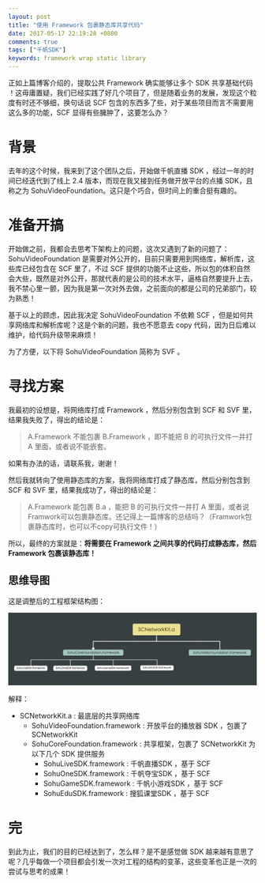 ```yaml
---
layout: post
title: "使用 Framework 包裹静态库共享代码"
date: 2017-05-17 22:19:28 +0800
comments: true
tags: ["千帆SDK"]
keywords: framework wrap static library
---
```


正如上篇博客介绍的，提取公共 Framework 确实能够让多个 SDK 共享基础代码 ！这毋庸置疑，我们已经实践了好几个项目了，但是随着业务的发展，发现这个粒度有时还不够细，换句话说 SCF 包含的东西多了些，对于某些项目而言不需要用这么多的功能，SCF 显得有些臃肿了，这要怎么办？

# 背景

去年的这个时候，我来到了这个团队之后，开始做千帆直播 SDK ，经过一年的时间已经迭代到了线上 2.4 版本，而现在我又接到任务做开放平台的点播 SDK，且称之为 SohuVideoFoundation。这只是个巧合，但时间上的重合挺有趣的。

# 准备开搞

开始做之前，我都会去思考下架构上的问题，这次又遇到了新的问题了： SohuVideoFoundation 是需要对外公开的，目前只需要用到网络库，解析库，这些库已经包含在 SCF 里了，不过 SCF 提供的功能不止这些，所以包的体积自然会大些，既然是对外公开，那就代表的是公司的技术水平，逼格自然要提升上去，我不禁心里一颤，因为我是第一次对外去做，之前面向的都是公司的兄弟部门，较为熟悉！

基于以上的顾虑，因此我决定 SohuVideoFoundation 不依赖 SCF ，但是如何共享网络库和解析库呢？这是个新的问题，我也不愿意去 copy 代码，因为日后难以维护，给代码升级带来麻烦！

为了方便，以下将 SohuVideoFoundation 简称为 SVF 。

# 寻找方案

我最初的设想是，将网络库打成 Framework ，然后分别包含到 SCF 和 SVF 里，结果我失败了，得出的结论是：

> A.Framework 不能包裹 B.Framework ，即不能把 B 的可执行文件一并打 A 里面，或者说不能嵌套。

如果有办法的话，请联系我，谢谢！

然后我就转向了使用静态库的方案，我将网络库打成了静态库，然后分别包含到 SCF 和 SVF 里，结果我成功了，得出的结论是：

> A.Framework 能包裹 B.a ，能把 B 的可执行文件一并打 A 里面，或者说 Framwork可以包裹静态库。还记得上一篇博客的总结吗？（Framwork包裹静态库时，也可以不copy可执行文件！）

所以，最终的方案就是：**将需要在 Framework 之间共享的代码打成静态库，然后 Framework 包裹该静态库！**

## 思维导图

这是调整后的工程框架结构图：

![](/images/201705/03.png)

解释：

- SCNetworkKit.a : 最底层的共享网络库
	- SohuVideoFoundation.framework : 开放平台的播放器 SDK ，包裹了 SCNetworkKit
	- SohuCoreFoundation.framework : 共享框架，包裹了 SCNetworkKit 为以下几个 SDK 提供服务
		- SohuLiveSDK.framework : 千帆直播SDK ，基于 SCF
		- SohuOneSDK.framework : 千帆夺宝SDK ，基于 SCF
		- SohuGameSDK.framework : 千帆小游戏SDK ，基于 SCF
		- SohuEduSDK.framework : 搜狐课堂SDK ，基于 SCF


# 完

到此为止，我们的目的已经达到了，怎么样？是不是感觉做 SDK 越来越有意思了呢？几乎每做一个项目都会引发一次对工程的结构的变革，这些变革也正是一次的尝试与思考的成果！